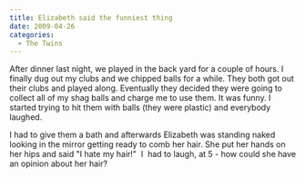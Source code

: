 ```yaml
---
title: Elizabeth said the funniest thing
date: 2009-04-26
categories: 
  - The Twins
---
```


After dinner last night, we played in the back yard for a couple of hours. I finally dug out my clubs and we chipped balls for a while. They both got out their clubs and played along. Eventually they decided they were going to collect all of my shag balls and charge me to use them. It was funny. I started trying to hit them with balls (they were plastic) and everybody laughed.

I had to give them a bath and afterwards Elizabeth was standing naked looking in the mirror getting ready to comb her hair. She put her hands on her hips and said "I hate my hair!"  I  had to laugh, at 5 - how could she have an opinion about her hair?
